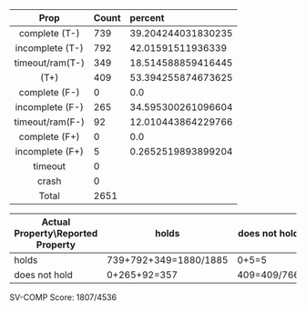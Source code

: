 
| Prop | Count | percent |
|:----:|:------|:--|
|complete   (T-)|739| 39.204244031830235 |
|incomplete (T-)|792|42.01591511936339 |
|timeout/ram(T-)|349|18.514588859416445 |
|           (T+)|409|53.394255874673625 |
|complete   (F-)|0|0.0 |
|incomplete (F-)|265|34.595300261096604 |
|timeout/ram(F-)|92|12.010443864229766 |
|complete   (F+)|0|0.0 |
|incomplete (F+)|5|0.2652519893899204 |
|timeout        |0| |
|crash          |0| |
|Total          |2651| |

| Actual Property\Reported Property | holds | does not hold |
|------------------------------------|-------|---------------|
| holds | 739+792+349=1880/1885 | 0+5=5 |
| does not hold | 0+265+92=357 | 409=409/766 |

SV-COMP Score: 1807/4536

